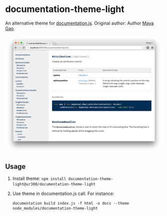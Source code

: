# documentation-theme-light

An alternative theme for [documentation.js](https://github.com/documentationjs/documentation). Original author: Author [Maya Gao](https://github.com/mayagao).

![documentation-theme-light example](screenshot.png)

## Usage

1. Install theme: `npm install documentation-theme-light@ur300/documentation-theme-light`
2. Use theme in documentation.js call. For instance:

   ```
   documentation build index.js -f html -o docs --theme node_modules/documentation-theme-light
   ```
